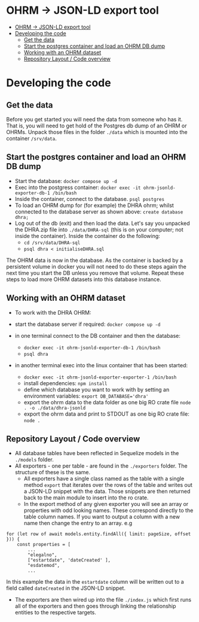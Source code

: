 # OHRM -> JSON-LD export tool

-   [OHRM -\> JSON-LD export tool](#ohrm---json-ld-export-tool)
-   [Developing the code](#developing-the-code)
    -   [Get the data](#get-the-data)
    -   [Start the postgres container and load an OHRM DB dump](#start-the-postgres-container-and-load-an-ohrm-db-dump)
    -   [Working with an OHRM dataset](#working-with-an-ohrm-dataset)
    -   [Repository Layout / Code overview](#repository-layout--code-overview)

# Developing the code

## Get the data

Before you get started you will need the data from someone who has it. That is, you will need to get
hold of the Postgres db dump of an OHRM or OHRMs. Unpack those files in the folder `./data` which is
mounted into the container `/srv/data`.

## Start the postgres container and load an OHRM DB dump

-   Start the database: `docker compose up -d`
-   Exec into the postgress container: `docker exec -it ohrm-jsonld-exporter-db-1 /bin/bash`
-   Inside the container, connect to the database. `psql postgres`
-   To load an OHRM dump for (for example) the DHRA ohrm; whilst connected to the database server as
    shown above: `create database dhra;`
-   Log out of the db (exit) and then load the data. Let's say you unpacked the DHRA.zip file into
    `./data/DHRA-sql` (this is on your computer; not inside the container). Inside the container do
    the following:
    -   `cd /srv/data/DHRA-sql`
    -   `psql dhra < initialiseDHRA.sql`

The OHRM data is now in the database. As the container is backed by a persistent volume in docker
you will not need to do these steps again the next time you start the DB unless you remove that
volume. Repeat these steps to load more OHRM datasets into this database instance.

## Working with an OHRM dataset

-   To work with the DHRA OHRM:

-   start the database server if required: `docker compose up -d`
-   in one terminal connect to the DB container and then the database:
    -   `docker exec -it ohrm-jsonld-exporter-db-1 /bin/bash`
    -   `psql dhra`
-   in another terminal exec into the linux container that has been started:
    -   `docker exec -it ohrm-jsonld-exporter-exporter-1 /bin/bash`
    -   install dependencies: `npm install`
    -   define which database you want to work with by setting an environment variables:
        `export DB_DATABASE='dhra'`
    -   export the ohrm data to the data folder as one big RO crate file
        `node . -o ./data/dhra-jsonld`
    -   export the ohrm data and print to STDOUT as one big RO crate file: `node .`

## Repository Layout / Code overview

-   All database tables have been reflected in Sequelize models in the `./models` folder.
-   All exporters - one per table - are found in the `./exporters` folder. The structure of these is
    the same.
    -   All exporters have a single class named as the table with a single method `export` that
        iterates over the rows of the table and writes out a JSON-LD snippet with the data. Those
        snippets are then returned back to the main module to insert into the ro crate.
    -   In the export method of any given exporter you will see an array or properties with odd
        looking names. These correspond directly to the table column names. If you want to output a
        column with a new name then change the entry to an array. e.g

```
for (let row of await models.entity.findAll({ limit: pageSize, offset })) {
    const properties = [
        ...
        "elegalno",
        ["estartdate", 'dateCreated' ],
        "esdatemod",
        ...
```

In this example the data in the `estartdate` column will be written out to a field called
`dateCreated` in the JSON-LD snippet.

-   The exporters are then wired up into the file `./index.js` which first runs all of the exporters
    and then goes through linking the relationship entities to the respective targets.
